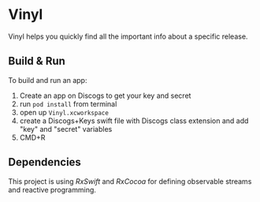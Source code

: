# Vinyl
Vinyl helps you quickly find all the important info about a specific release.

## Build & Run
To build and run an app: 
1. Create an app on Discogs to get your key and secret
2. run `pod install` from terminal
3. open up `Vinyl.xcworkspace`
4. create a Discogs+Keys swift file with Discogs class extension and add "key" and "secret" variables
5. CMD+R

## Dependencies
This project is using *RxSwift* and *RxCocoa* for defining observable streams and reactive programming.

